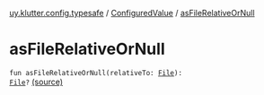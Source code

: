 [uy.klutter.config.typesafe](../index.md) / [ConfiguredValue](index.md) / [asFileRelativeOrNull](.)


# asFileRelativeOrNull
<code>fun asFileRelativeOrNull(relativeTo: [File](http://docs.oracle.com/javase/6/docs/api/java/io/File.html)): [File](http://docs.oracle.com/javase/6/docs/api/java/io/File.html)?</code> [(source)](https://github.com/kohesive/klutter/blob/master/config-typesafe-jdk6/src/main/kotlin/uy/klutter/config/typesafe/TypesafeConfig_Ext.kt#L43)<br/>

